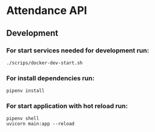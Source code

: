 # Attendance API

## Development

### For start services needed for development run:

```
./scrips/docker-dev-start.sh
```

### For install dependencies run:

```
pipenv install
```

### For start application with hot reload run:

```
pipenv shell
uvicorn main:app --reload
```